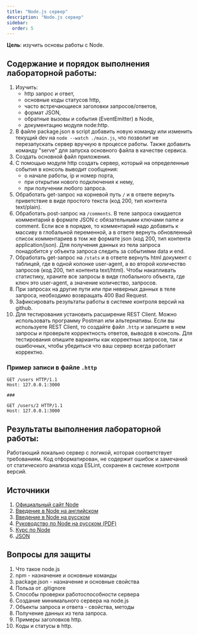 ```yaml
---
title: "Node.js сервер"
description: "Node.js сервер"
sidebar:
  order: 5
---
```


**Цель**: изучить основы работы с Node.

## Содержание и порядок выполнения лабораторной работы:

1. Изучить:
   - http запрос и ответ,
   - основные коды статусов http,
   - часто встречающиеся заголовки запросов/ответов,
   - формат JSON,
   - обратные вызовы и события (EventEmitter) в Node,
   - документацию модуля node:http.
1. В файле package.json в script добавить новую команду или изменить текущий dev на `node --watch ./main.js`, что позволит не перезапускать сервер вручную в процессе работы. Также добавить команду "serve" для запуска основного файла в качестве сервиса.
1. Создать основной файл приложения.
1. С помощью модуля http создать сервер, который на определенные события в консоль выводит сообщения:
   - о начале работы, ip и номер порта,
   - при открытии нового подключения к нему,
   - при получении любого запроса.
1. Обработать get-запрос на корневой путь `/` и в ответе вернуть приветствие в виде простого текста (код 200, тип контента text/plain).
1. Обработать post-запрос на `/comments`. В теле запроса ожидается комментарий в формате JSON с обязательными ключами name и comment. Если все в порядке, то комментарий надо добавить к массиву в глобальной переменной, а в ответе вернуть обновленный список комментариев в том же формате json (код 200, тип контента application/json). Для получения данных из тела запроса понадобится у объекта запроса следить за событиями data и end.
1. Обработать get-запрос на `/stats` и в ответе вернуть html документ с таблицей, где в одной колонке user-agent, а во второй количество запросов (код 200, тип контента text/html). Чтобы накапливать статистику, храните все запросы в виде глобального объекта, где ключ это user-agent, а значение количество, запросов.
1. При запросах на другие пути или при неверных данных в теле запроса, необходимо возвращать 400 Bad Request.
1. Зафиксировать результаты работы в системе контроля версий на github.
1. Для тестирования установить расширение REST Client. Можно использовать программу Postman или альтернативы. Если вы используете REST Client, то создайте файл `.http` и запишите в нем запросы и проверьте корректность ответов, выводов в консоль. Для тестирования опишите варианты как корректных запросов, так и ошибочных, чтобы убедиться что ваш сервер всегда работает корректно.

### Пример записи в файле `.http`

```
GET /users HTTP/1.1
Host: 127.0.0.1:3000

###

GET /users/2 HTTP/1.1
Host: 127.0.0.1:3000
```

## Результаты выполнения лабораторной работы:

Работающий локально сервер с логикой, которая соответствует требованиям. Код отформатирован, не содержит ошибок и замечаний от статического анализа кода ESLint, сохранен в системе контроля версий.

## Источники

1. [Официальный сайт Node](https://nodejs.org/en/)
1. [Введение в Node на английском](https://nodejs.dev/en/learn/)
1. [Введение в Node на русском](https://nodejsdev.ru/guides/)
1. [Руководство по Node на русском (PDF)](https://ruvds.com/img/other/ee86eb4f-db9f-48d3-8094-c76e14414678.pdf)
1. [Курс по Node](https://habr.com/ru/post/485294/)
1. [JSON](https://doka.guide/tools/json/)

## Вопросы для защиты

1. Что такое node.js
1. npm - назначение и основные команды
1. package.json - назначение и основные свойства
1. Польза от .gitignore
1. Способы проверки работоспособности сервера
1. Создание минимального сервера на node.js
1. Объекты запроса и ответа - свойства, методы
1. Получение данных из тела запроса.
1. Примеры заголовков http.
1. Коды и статусы в http.
